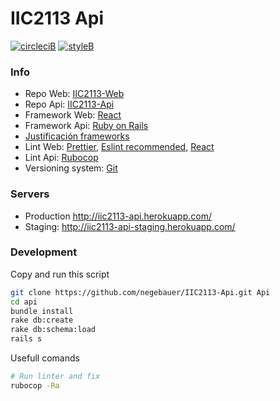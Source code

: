 # IIC2113 Api

[![circleciB]][circleciL]
[![styleB]][styleL]

### Info

  - Repo Web: [IIC2113-Web](https://github.com/negebauer/IIC2113-Web)
  - Repo Api: [IIC2113-Api](https://github.com/negebauer/IIC2113-Api)
  - Framework Web: [React](https://facebook.github.io/react/)
  - Framework Api: [Ruby on Rails](http://rubyonrails.org)
  - [Justificación frameworks](./Frameworks.md)
  - Lint Web: [Prettier](https://github.com/prettier/prettier), [Eslint recommended](https://eslint.org), [React](https://github.com/yannickcr/eslint-plugin-react)
  - Lint Api: [Rubocop](https://github.com/bbatsov/rubocop)
  - Versioning system: [Git](https://git-scm.com)

### Servers

  - Production http://iic2113-api.herokuapp.com/
  - Staging: http://iic2113-api-staging.herokuapp.com/

### Development

Copy and run this script

```bash
git clone https://github.com/negebauer/IIC2113-Api.git Api
cd api
bundle install
rake db:create
rake db:schema:load
rails s
```

Usefull comands

```bash
# Run linter and fix
rubocop -Ra
```

<!-- Badges -->

[circleciL]:https://circleci.com/gh/negebauer/IIC2113-Diseno-Api
[circleciB]:https://circleci.com/gh/negebauer/IIC2113-Diseno-Api.svg?style=svg&circle-token=ca1e7d6025ff39eff6062d20b26fb6d4745359d8

[styleL]:https://github.com/bbatsov/rubocop
[styleB]:https://img.shields.io/badge/code%20style-rubocop-brightgreen.svg?style=flat
